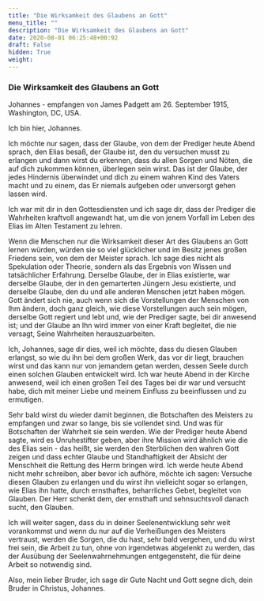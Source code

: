 ```yaml
---
title: "Die Wirksamkeit des Glaubens an Gott"
menu_title: ""
description: "Die Wirksamkeit des Glaubens an Gott"
date: 2020-08-01 06:25:48+00:92
draft: False
hidden: True
weight:
---
```

### Die Wirksamkeit des Glaubens an Gott

Johannes - empfangen von James Padgett am 26. September 1915, Washington, DC, USA.

Ich bin hier, Johannes.

Ich möchte nur sagen, dass der Glaube, von dem der Prediger heute Abend sprach, den Elias besaß, der Glaube ist, den du versuchen musst zu erlangen und dann wirst du erkennen, dass du allen Sorgen und Nöten, die auf dich zukommen können, überlegen sein wirst. Das ist der Glaube, der jedes Hindernis überwindet und dich zu einem wahren Kind des Vaters macht und zu einem, das Er niemals aufgeben oder unversorgt gehen lassen wird.

Ich war mit dir in den Gottesdiensten und ich sage dir, dass der Prediger die Wahrheiten kraftvoll angewandt hat, um die von jenem Vorfall im Leben des Elias im Alten Testament zu lehren.

Wenn die Menschen nur die Wirksamkeit dieser Art des Glaubens an Gott lernen würden, würden sie so viel glücklicher und im Besitz jenes großen Friedens sein, von dem der Meister sprach. Ich sage dies nicht als Spekulation oder Theorie, sondern als das Ergebnis von Wissen und tatsächlicher Erfahrung. Derselbe Glaube, der in Elias existierte, war derselbe Glaube, der in den gemarterten Jüngern Jesu existierte, und derselbe Glaube, den du und alle anderen Menschen jetzt haben mögen. Gott ändert sich nie, auch wenn sich die Vorstellungen der Menschen von Ihm ändern, doch ganz gleich, wie diese Vorstellungen auch sein mögen, derselbe Gott regiert und lebt und, wie der Prediger sagte, bei dir anwesend ist; und der Glaube an Ihn wird immer von einer Kraft begleitet, die nie versagt, Seine Wahrheiten herauszuarbeiten.

Ich, Johannes, sage dir dies, weil ich möchte, dass du diesen Glauben erlangst, so wie du ihn bei dem großen Werk, das vor dir liegt, brauchen wirst und das kann nur von jemandem getan werden, dessen Seele durch einen solchen Glauben entwickelt wird.
Ich war heute Abend in der Kirche anwesend, weil ich einen großen Teil des Tages bei dir war und versucht habe, dich mit meiner Liebe und meinem Einfluss zu beeinflussen und zu ermutigen.

Sehr bald wirst du wieder damit beginnen, die Botschaften des Meisters zu empfangen und zwar so lange, bis sie vollendet sind. Und was für Botschaften der Wahrheit sie sein werden. Wie der Prediger heute Abend sagte, wird es Unruhestifter geben, aber ihre Mission wird ähnlich wie die des Elias sein - das heißt, sie werden den Sterblichen den wahren Gott zeigen und dass echter Glaube und Standhaftigkeit der Absicht der Menschheit die Rettung des Herrn bringen wird. Ich werde heute Abend nicht mehr schreiben, aber bevor ich aufhöre, möchte ich sagen: Versuche diesen Glauben zu erlangen und du wirst ihn vielleicht sogar so erlangen, wie Elias ihn hatte, durch ernsthaftes, beharrliches Gebet, begleitet von Glauben. Der Herr schenkt dem, der ernsthaft und sehnsuchtsvoll danach sucht, den Glauben.

Ich will weiter sagen, dass du in deiner Seelenentwicklung sehr weit vorankommst und wenn du nur auf die Verheißungen des Meisters vertraust, werden die Sorgen, die du hast, sehr bald vergehen, und du wirst frei sein, die Arbeit zu tun, ohne von irgendetwas abgelenkt zu werden, das der Ausübung der Seelenwahrnehmungen entgegensteht, die für deine Arbeit so notwendig sind.

Also, mein lieber Bruder, ich sage dir Gute Nacht und Gott segne dich, dein Bruder in Christus, Johannes.
